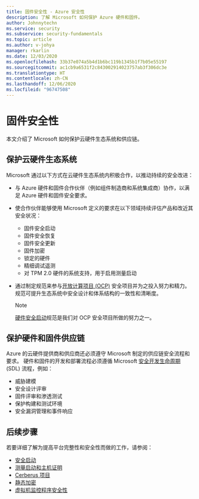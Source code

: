 ```yaml
---
title: 固件安全性 - Azure 安全性
description: 了解 Microsoft 如何保护 Azure 硬件和固件。
author: Johnnytechn
ms.service: security
ms.subservice: security-fundamentals
ms.topic: article
ms.author: v-johya
manager: rkarlin
ms.date: 12/03/2020
ms.openlocfilehash: 33b37e074a5b4d1b6bc119b1345b1f7b05e55197
ms.sourcegitcommit: ac1cb9a6531f2c843002914023757ab3f306dc3e
ms.translationtype: HT
ms.contentlocale: zh-CN
ms.lasthandoff: 12/06/2020
ms.locfileid: "96747508"
---
```

# <a name="firmware-security"></a>固件安全性
本文介绍了 Microsoft 如何保护云硬件生态系统和供应链。

## <a name="securing-the-cloud-hardware-ecosystem"></a>保护云硬件生态系统
Microsoft 通过以下方式在云硬件生态系统内积极合作，以推动持续的安全改进：

- 与 Azure 硬件和固件合作伙伴（例如组件制造商和系统集成商）协作，以满足 Azure 硬件和固件安全要求。

- 使合作伙伴能够使用 Microsoft 定义的要求在以下领域持续评估产品和改近其安全状况：

  - 固件安全启动
  - 固件安全恢复
  - 固件安全更新
  - 固件加密
  - 锁定的硬件
  - 精细调试遥测
  - 对 TPM 2.0 硬件的系统支持，用于启用测量启动

- 通过制定规范来参与[开放计算项目 (OCP)](https://www.opencompute.org/wiki/Security) 安全项目并为之投入努力和精力。 规范可提升生态系统中安全设计和体系结构的一致性和清晰度。

   > [!NOTE]
   > [硬件安全启动](https://docs.google.com/document/d/1Se1Dd-raIZhl_xV3MnECeuu_I0nF-keg4kqXyK4k4Wc/edit#heading=h.5z2d7x9gbhk0)规范是我们对 OCP 安全项目所做的努力之一。

## <a name="securing-hardware-and-firmware-supply-chains"></a>保护硬件和固件供应链
Azure 的云硬件提供商和供应商还必须遵守 Microsoft 制定的供应链安全流程和要求。 硬件和固件的开发和部署流程必须遵循 Microsoft [安全开发生命周期](https://www.microsoft.com/securityengineering/sdl) (SDL) 流程，例如：

- 威胁建模
- 安全设计评审
- 固件评审和渗透测试
- 保护构建和测试环境
- 安全漏洞管理和事件响应

## <a name="next-steps"></a>后续步骤
若要详细了解为提高平台完整性和安全性而做的工作，请参阅：

- [安全启动](secure-boot.md)
- [测量启动和主机证明](measured-boot-host-attestation.md)
- [Cerberus 项目](project-cerberus.md)
- [静态加密](encryption-atrest.md)
- [虚拟机监控程序安全性](hypervisor.md)

